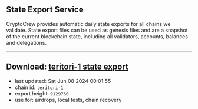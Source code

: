 ## State Export Service
CryptoCrew provides automatic daily state exports for all chains we validate. State export files can be used as genesis files and are a snapshot of the current blockchain state, including all validators, accounts, balances and delegations.

---
**Download: [teritori-1 state export](https://dl-eu2.ccvalidators.com/SERVICE/teritori/teritori-1_export_9129760.json)**
---

- last updated: Sat Jun 08 2024 00:01:55
- chain id: `teritori-1`
- export height: `9129760`
- use for: airdrops, local tests, chain recovery
